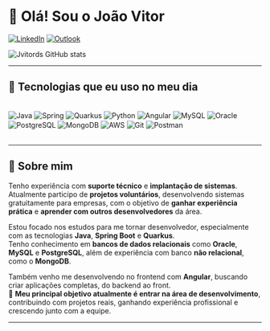 # 👋 Olá! Sou o João Vitor

[![LinkedIn](https://img.shields.io/badge/LinkedIn-0A66C2.svg?style=for-the-badge&logo=linkedin&logoColor=white)](https://www.linkedin.com/in/joão-vitor-santos-)
[![Outlook](https://img.shields.io/badge/Outlook-0078D4.svg?style=for-the-badge&logo=microsoft-outlook&logoColor=white)](mailto:jvduarte.santos@hotmail.com)

![Jvitords GitHub stats](https://github-readme-stats.vercel.app/api?username=jvitords&show_icons=true&theme=dracula)

---

## 🚀 Tecnologias que eu uso no meu dia

<div style="display: inline_block"><br/>
  <img align="center" alt="Java" src="https://img.shields.io/badge/java-%23ED8B00.svg?style=for-the-badge&logo=openjdk&logoColor=white"/>
  <img align="center" alt="Spring" src="https://img.shields.io/badge/Spring-6DB33F.svg?style=for-the-badge&logo=Spring&logoColor=white"/>
  <img align="center" alt="Quarkus" src="https://img.shields.io/badge/Quarkus-4695EB.svg?style=for-the-badge&logo=quarkus&logoColor=white"/>
  <img align="center" alt="Python" src="https://img.shields.io/badge/Python-3776AB.svg?style=for-the-badge&logo=Python&logoColor=white"/>
  <img align="center" alt="Angular" src="https://img.shields.io/badge/Angular-DD0031?style=for-the-badge&logo=angular&logoColor=white"/>
  <img align="center" alt="MySQL" src="https://img.shields.io/badge/MySQL-4479A1.svg?style=for-the-badge&logo=MySQL&logoColor=white"/>
  <img align="center" alt="Oracle" src="https://img.shields.io/badge/Oracle-F80000.svg?style=for-the-badge&logo=oracle&logoColor=white"/>
  <img align="center" alt="PostgreSQL" src="https://img.shields.io/badge/PostgreSQL-4169E1.svg?style=for-the-badge&logo=PostgreSQL&logoColor=white"/>
  <img align="center" alt="MongoDB" src="https://img.shields.io/badge/MongoDB-47A248.svg?style=for-the-badge&logo=MongoDB&logoColor=white"/>
  <img align="center" alt="AWS" src="https://img.shields.io/badge/AWS-000.svg?style=for-the-badge&logo=amazon-aws&logoColor=white"/>
  <img align="center" alt="Git" src="https://img.shields.io/badge/GIT-E44C30?style=for-the-badge&logo=git&logoColor=white"/>
  <img align="center" alt="Postman" src="https://img.shields.io/badge/Postman-FF6C37.svg?style=for-the-badge&logo=Postman&logoColor=white"/>
</div><br/>

---

## 🧠 Sobre mim

Tenho experiência com **suporte técnico** e **implantação de sistemas**.  
Atualmente participo de **projetos voluntários**, desenvolvendo sistemas gratuitamente para empresas, com o objetivo de **ganhar experiência prática** e **aprender com outros desenvolvedores** da área.

Estou focado nos estudos para me tornar desenvolvedor, especialmente com as tecnologias **Java**, **Spring Boot** e **Quarkus**.  
Tenho conhecimento em **bancos de dados relacionais** como **Oracle**, **MySQL** e **PostgreSQL**, além de experiência com banco **não relacional**, como o **MongoDB**.

Também venho me desenvolvendo no frontend com **Angular**, buscando criar aplicações completas, do backend ao front.  
🎯 **Meu principal objetivo atualmente é entrar na área de desenvolvimento**, contribuindo com projetos reais, ganhando experiência profissional e crescendo junto com a equipe.

---
